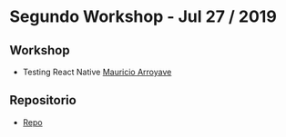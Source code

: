 # Segundo Workshop - Jul 27 / 2019

## Workshop

- Testing React Native [Mauricio Arroyave](https://github.com/maoapp)

## Repositorio

- [Repo](https://github.com/maoapp/test_bootcamp_RN_pokedex)
